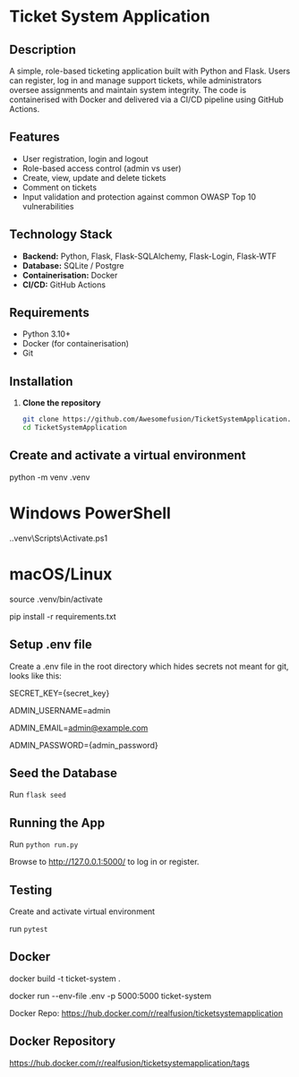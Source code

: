 # Ticket System Application

## Description
A simple, role-based ticketing application built with Python and Flask. Users can register, log in and manage support tickets, while administrators oversee assignments and maintain system integrity. The code is containerised with Docker and delivered via a CI/CD pipeline using GitHub Actions.

## Features
- User registration, login and logout
- Role-based access control (admin vs user)
- Create, view, update and delete tickets
- Comment on tickets
- Input validation and protection against common OWASP Top 10 vulnerabilities

## Technology Stack
- **Backend:** Python, Flask, Flask-SQLAlchemy, Flask-Login, Flask-WTF
- **Database:** SQLite / Postgre
- **Containerisation:** Docker
- **CI/CD:** GitHub Actions

## Requirements
- Python 3.10+
- Docker (for containerisation)
- Git

## Installation
1. **Clone the repository**
   ```bash
   git clone https://github.com/Awesomefusion/TicketSystemApplication.git
   cd TicketSystemApplication

## Create and activate a virtual environment

python -m venv .venv
# Windows PowerShell
.\.venv\Scripts\Activate.ps1
# macOS/Linux
source .venv/bin/activate

pip install -r requirements.txt

## Setup .env file

Create a .env file in the root directory which hides secrets not meant for git, looks like this:

SECRET_KEY={secret_key}

ADMIN_USERNAME=admin

ADMIN_EMAIL=admin@example.com

ADMIN_PASSWORD={admin_password}

## Seed the Database

Run `flask seed`

## Running the App

Run `python run.py`

Browse to http://127.0.0.1:5000/ to log in or register.

## Testing

Create and activate virtual environment

run `pytest`

## Docker

docker build -t ticket-system .

docker run --env-file .env -p 5000:5000 ticket-system

Docker Repo: https://hub.docker.com/r/realfusion/ticketsystemapplication

## Docker Repository

https://hub.docker.com/r/realfusion/ticketsystemapplication/tags
